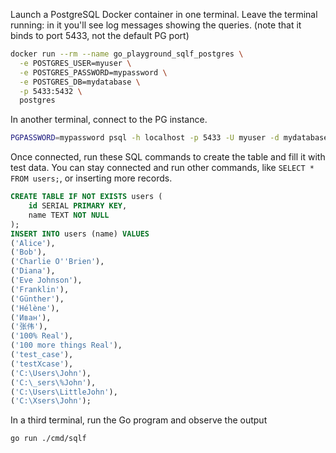 Launch a PostgreSQL Docker container in one terminal.
Leave the terminal running: in it you'll see log messages showing the queries.
(note that it binds to port 5433, not the default PG port)
```sh
docker run --rm --name go_playground_sqlf_postgres \
  -e POSTGRES_USER=myuser \
  -e POSTGRES_PASSWORD=mypassword \
  -e POSTGRES_DB=mydatabase \
  -p 5433:5432 \
  postgres
```

In another terminal, connect to the PG instance.
```sh
PGPASSWORD=mypassword psql -h localhost -p 5433 -U myuser -d mydatabase
```

Once connected, run these SQL commands to create the table and fill it with test data.
You can stay connected and run other commands, like `SELECT * FROM users;`, or inserting more records.
```sql
CREATE TABLE IF NOT EXISTS users (
    id SERIAL PRIMARY KEY,
    name TEXT NOT NULL
);
INSERT INTO users (name) VALUES
('Alice'),
('Bob'),
('Charlie O''Brien'),
('Diana'),
('Eve Johnson'),
('Franklin'),
('Günther'),
('Hélène'),
('Иван'),
('张伟'),
('100% Real'),
('100 more things Real'),
('test_case'),
('testXcase'),
('C:\Users\John'),
('C:\_sers\%John'),
('C:\Users\LittleJohn'),
('C:\Xsers\John');
```

In a third terminal, run the Go program and observe the output
```
go run ./cmd/sqlf
```